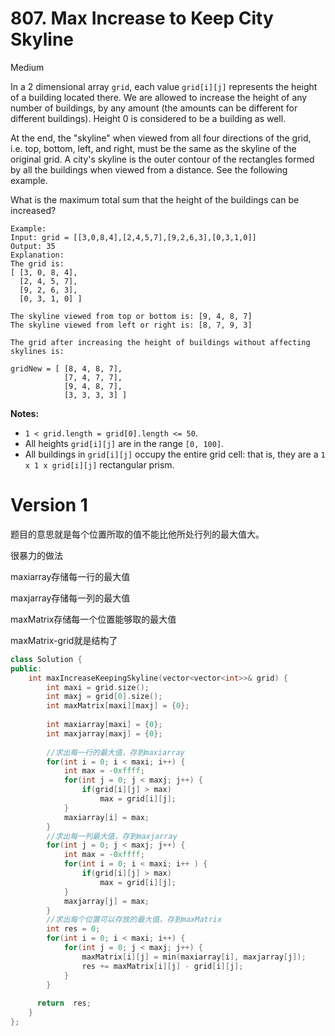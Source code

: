 # 807. Max Increase to Keep City Skyline

Medium

In a 2 dimensional array `grid`, each value `grid[i][j]` represents the height of a building located there. We are allowed to increase the height of any number of buildings, by any amount (the amounts can be different for different buildings). Height 0 is considered to be a building as well. 

At the end, the "skyline" when viewed from all four directions of the grid, i.e. top, bottom, left, and right, must be the same as the skyline of the original grid. A city's skyline is the outer contour of the rectangles formed by all the buildings when viewed from a distance. See the following example.

What is the maximum total sum that the height of the buildings can be increased?

```
Example:
Input: grid = [[3,0,8,4],[2,4,5,7],[9,2,6,3],[0,3,1,0]]
Output: 35
Explanation: 
The grid is:
[ [3, 0, 8, 4], 
  [2, 4, 5, 7],
  [9, 2, 6, 3],
  [0, 3, 1, 0] ]

The skyline viewed from top or bottom is: [9, 4, 8, 7]
The skyline viewed from left or right is: [8, 7, 9, 3]

The grid after increasing the height of buildings without affecting skylines is:

gridNew = [ [8, 4, 8, 7],
            [7, 4, 7, 7],
            [9, 4, 8, 7],
            [3, 3, 3, 3] ]

```

**Notes:** 

- `1 < grid.length = grid[0].length <= 50`.
- All heights `grid[i][j]` are in the range `[0, 100]`.
- All buildings in `grid[i][j]` occupy the entire grid cell: that is, they are a `1 x 1 x grid[i][j]` rectangular prism.



# Version 1

题目的意思就是每个位置所取的值不能比他所处行列的最大值大。

很暴力的做法

maxiarray存储每一行的最大值

maxjarray存储每一列的最大值

maxMatrix存储每一个位置能够取的最大值

maxMatrix-grid就是结构了

```cpp
class Solution {
public:
    int maxIncreaseKeepingSkyline(vector<vector<int>>& grid) {
        int maxi = grid.size();
        int maxj = grid[0].size();
        int maxMatrix[maxi][maxj] = {0};
        
        int maxiarray[maxi] = {0};
        int maxjarray[maxj] = {0};
        
      	//求出每一行的最大值，存到maxiarray
        for(int i = 0; i < maxi; i++) {
            int max = -0xffff;
            for(int j = 0; j < maxj; j++) {
                if(grid[i][j] > max) 
                    max = grid[i][j];
            }
            maxiarray[i] = max;
        }
        //求出每一列最大值，存到maxjarray
        for(int j = 0; j < maxj; j++) {
            int max = -0xffff;
            for(int i = 0; i < maxi; i++ ) {
                if(grid[i][j] > max)
                    max = grid[i][j];
            }
            maxjarray[j] = max;
        }
        //求出每个位置可以存放的最大值，存到maxMatrix
        int res = 0;
        for(int i = 0; i < maxi; i++) {
            for(int j = 0; j < maxj; j++) {
                maxMatrix[i][j] = min(maxiarray[i], maxjarray[j]);
                res += maxMatrix[i][j] - grid[i][j];
            }
        }
      
      return  res;
    }
};
```

